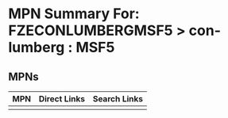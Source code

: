 



# MPN Summary For: FZECONLUMBERGMSF5 > con-lumberg : MSF5

## MPNs
  

|MPN|Direct Links|Search Links|
| :--- | :--- | :--- |
||||
